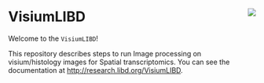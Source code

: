 # VisiumLIBD <img src="man/figures/logo.png" align="right" />

Welcome to the `VisiumLIBD`! 

This repository describes steps to run Image processing on visium/histology images for Spatial transcriptomics. You can see the documentation at http://research.libd.org/VisiumLIBD.
